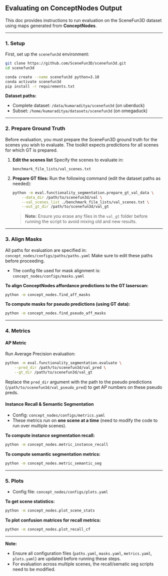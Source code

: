 ## Evaluating on ConceptNodes Output

This doc provides instructions to run evaluation on the SceneFun3D dataset using maps generated from **ConceptNodes**.

---

### 1. Setup

First, set up the `scenefun3d` environment:

```bash
git clone https://github.com/SceneFun3D/scenefun3d.git
cd scenefun3d

conda create --name scenefun3d python=3.10
conda activate scenefun3d
pip install -r requirements.txt
```

**Dataset paths:**

* Complete dataset: `/data/kumaraditya/scenefun3d` (on uberduck)
* Subset: `/home/kumaraditya/datasets/scenefun3d` (on omegaduck)

---

### 2. Prepare Ground Truth

Before evaluation, you must prepare the SceneFun3D ground truth for the scenes you wish to evaluate. The toolkit expects predictions for all scenes for which GT is prepared.

1. **Edit the scenes list**
   Specify the scenes to evaluate in:

   ```
   benchmark_file_lists/val_scenes.txt
   ```

2. **Prepare GT files:**
   Run the following command (edit the dataset paths as needed):

   ```bash
   python -m eval.functionality_segmentation.prepare_gt_val_data \
       --data_dir /path/to/scenefun3d/val \
       --val_scenes_list ./benchmark_file_lists/val_scenes.txt \
       --out_gt_dir /path/to/scenefun3d/val_gt
   ```

   > **Note:**
   > Ensure you erase any files in the `val_gt` folder before running the script to avoid mixing old and new results.

---

### 3. Align Masks

All paths for evaluation are specified in:
`concept_nodes/configs/paths/paths.yaml`
Make sure to edit these paths before proceeding.

* The config file used for mask alignment is:
  `concept_nodes/configs/masks.yaml`

**To align ConceptNodes affordance predictions to the GT laserscan:**

```bash
python -m concept_nodes.find_aff_masks
```

**To compute masks for pseudo predictions (using GT data):**

```bash
python -m concept_nodes.find_pseudo_aff_masks
```

---

### 4. Metrics

#### AP Metric

Run Average Precision evaluation:

```bash
python -m eval.functionality_segmentation.evaluate \
    --pred_dir /path/to/scenefun3d/val_pred \
    --gt_dir /path/to/scenefun3d/val_gt
```

Replace the `pred_dir` argument with the path to the pseudo predictions (`/path/to/scenefun3d/val_pseudo_pred`) to get AP numbers on these pseudo preds.

#### Instance Recall & Semantic Segmentation

* Config: `concept_nodes/configs/metrics.yaml`
* These metrics run on **one scene at a time** (need to modify the code to run over multiple scenes).

**To compute instance segmentation recall:**

```bash
python -m concept_nodes.metric_instance_recall
```

**To compute semantic segmentation metrics:**

```bash
python -m concept_nodes.metric_semantic_seg
```

---

### 5. Plots

* Config file: `concept_nodes/configs/plots.yaml`

**To get scene statistics:**

```bash
python -m concept_nodes.plot_scene_stats
```

**To plot confusion matrices for recall metrics:**

```bash
python -m concept_nodes.plot_recall_cf
```

---

**Note:**

* Ensure all configuration files (`paths.yaml`, `masks.yaml`, `metrics.yaml`, `plots.yaml`) are updated before running these steps.
* For evaluation across multiple scenes, the recall/sematic seg scripts need to be modified.

